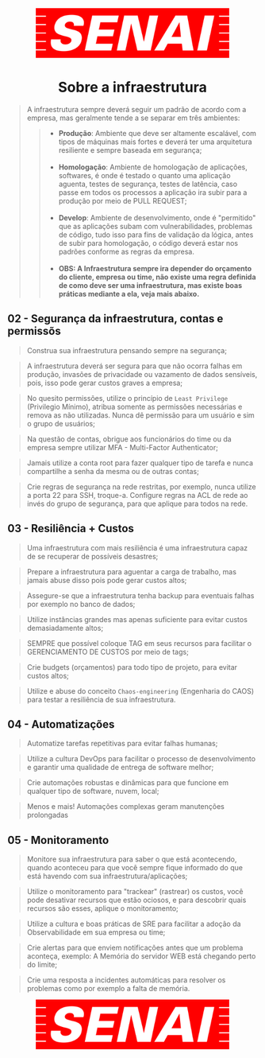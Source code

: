 <div align="center">
<img src="../images/SENAI-Logo.png" height="100">
</div>

<h1 align="center"> Sobre a infraestrutura </h1>

> A infraestrutura sempre deverá seguir um padrão de acordo com a empresa, mas geralmente tende a se separar em três ambientes: <br>
>> * **Produção**: Ambiente que deve ser altamente escalável, com tipos de máquinas mais fortes e deverá ter uma arquitetura resiliente e sempre baseada em segurança; <br><br>
>> * **Homologação**: Ambiente de homologação de aplicações, softwares, é onde é testado o quanto uma aplicação aguenta, testes de segurança, testes de latência, caso passe em todos os processos a aplicação ira subir para a produção por meio de PULL REQUEST; <br><br>
>> * **Develop**: Ambiente de desenvolvimento, onde é "permitido" que as aplicações subam com vulnerabilidades, problemas de código, tudo isso para fins de validação da lógica, antes de subir para homologação, o código deverá estar nos padrões conforme as regras da empresa. <br><br>
>> * **OBS: A Infraestrutura sempre ira depender do orçamento do cliente, empresa ou time, não existe uma regra definida de como deve ser uma infraestrutura, mas existe boas práticas mediante a ela, veja mais abaixo.**

## 02 - Segurança da infraestrutura, contas e permissõs

> Construa sua infraestrutura pensando sempre na segurança;

> A infraestrutura deverá ser segura para que não ocorra falhas em produção, invasões de privacidade ou vazamento de dados sensíveis, pois, isso pode gerar custos graves a empresa;

> No quesito permissões, utilize o princípio de `Least Privilege` (Privilegio Mínimo), atribua somente as permissões necessárias e remova as não utilizadas. Nunca dê permissão para um usuário e sim o grupo de usuários;

> Na questão de contas, obrigue aos funcionários do time ou da empresa sempre utilizar MFA - Multi-Factor Authenticator;

> Jamais utilize a conta root para fazer qualquer tipo de tarefa e nunca compartilhe a senha da mesma ou de outras contas;

> Crie regras de segurança na rede restritas, por exemplo, nunca utilize a porta 22 para SSH, troque-a. Configure regras na ACL de rede ao invés do grupo de segurança, para que aplique para todos na rede.

## 03 - Resiliência + Custos

> Uma infraestrutura com mais resiliência é uma infraestrutura capaz de se recuperar de possíveis desastres;

> Prepare a infraestrutura para aguentar a carga de trabalho, mas jamais abuse disso pois pode gerar custos altos;

> Assegure-se que a infraestrutura tenha backup para eventuais falhas por exemplo no banco de dados;

> Utilize instâncias grandes mas apenas suficiente para evitar custos demasiadamente altos;

> SEMPRE que possível coloque TAG em seus recursos para facilitar o GERENCIAMENTO DE CUSTOS por meio de tags;

> Crie budgets (orçamentos) para todo tipo de projeto, para evitar custos altos;

> Utilize e abuse do conceito `Chaos-engineering` (Engenharia do CAOS) para testar a resiliência de sua infraestrutura.

## 04 - Automatizações

> Automatize tarefas repetitivas para evitar falhas humanas;

> Utilize a cultura DevOps para facilitar o processo de desenvolvimento e garantir uma qualidade de entrega de software melhor;

> Crie automações robustas e dinâmicas para que funcione em qualquer tipo de software, nuvem, local;

> Menos e mais! Automações complexas geram manutenções prolongadas


## 05 - Monitoramento

> Monitore sua infraestrutura para saber o que está acontecendo, quando aconteceu para que você sempre fique informado do que está havendo com sua infraestrutura/aplicações;

> Utilize o monitoramento para "trackear" (rastrear) os custos, você pode desativar recursos que estão ociosos, e para descobrir quais recursos são esses, aplique o monitoramento;

> Utilize a cultura e boas práticas de SRE para facilitar a adoção da Observabilidade em sua empresa ou time;

> Crie alertas para que enviem notificações antes que um problema aconteça, exemplo: A Memória do servidor WEB está chegando perto do limite;

> Crie uma resposta a incidentes automáticas para resolver os problemas como por exemplo a falta de memória.

<div align="center">
<img src="../images/SENAI-Logo.png" height="100">
</div>